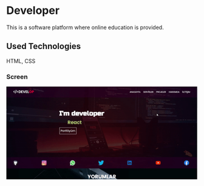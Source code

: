 
<h1>Developer</h1>

This is a software platform where online education is provided.

<h2> Used Technologies </h2>

HTML, CSS

<h3>Screen</h3>

![](developer.gif)